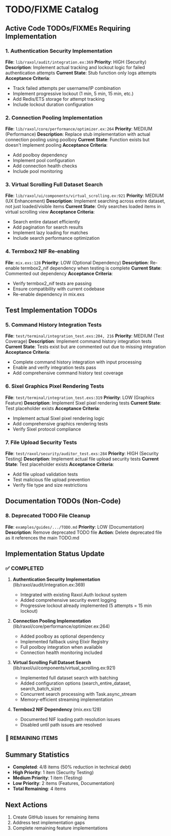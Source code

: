 # TODO/FIXME Catalog

## Active Code TODOs/FIXMEs Requiring Implementation

### 1. **Authentication Security Implementation**
**File**: `lib/raxol/audit/integration.ex:369`
**Priority**: HIGH (Security)
**Description**: Implement actual tracking and lockout logic for failed authentication attempts
**Current State**: Stub function only logs attempts
**Acceptance Criteria**:
- Track failed attempts per username/IP combination
- Implement progressive lockout (1 min, 5 min, 15 min, etc.)
- Add Redis/ETS storage for attempt tracking
- Include lockout duration configuration

### 2. **Connection Pooling Implementation**
**File**: `lib/raxol/core/performance/optimizer.ex:264`
**Priority**: MEDIUM (Performance)
**Description**: Replace stub implementation with actual connection pooling using poolboy
**Current State**: Function exists but doesn't implement pooling
**Acceptance Criteria**:
- Add poolboy dependency
- Implement pool configuration
- Add connection health checks
- Include pool monitoring

### 3. **Virtual Scrolling Full Dataset Search**
**File**: `lib/raxol/ui/components/virtual_scrolling.ex:921`
**Priority**: MEDIUM (UX Enhancement)
**Description**: Implement searching across entire dataset, not just loaded/visible items
**Current State**: Only searches loaded items in virtual scrolling view
**Acceptance Criteria**:
- Search entire dataset efficiently
- Add pagination for search results
- Implement lazy loading for matches
- Include search performance optimization

### 4. **Termbox2 NIF Re-enabling**
**File**: `mix.exs:128`
**Priority**: LOW (Optional Dependency)
**Description**: Re-enable termbox2_nif dependency when testing is complete
**Current State**: Commented out dependency
**Acceptance Criteria**:
- Verify termbox2_nif tests are passing
- Ensure compatibility with current codebase
- Re-enable dependency in mix.exs

## Test Implementation TODOs

### 5. **Command History Integration Tests**
**File**: `test/terminal/integration_test.exs:204, 216`
**Priority**: MEDIUM (Test Coverage)
**Description**: Implement command history integration tests
**Current State**: Tests exist but are commented out due to missing integration
**Acceptance Criteria**:
- Complete command history integration with input processing
- Enable and verify integration tests pass
- Add comprehensive command history test coverage

### 6. **Sixel Graphics Pixel Rendering Tests**
**File**: `test/terminal/integration_test.exs:319`
**Priority**: LOW (Graphics Feature)
**Description**: Implement Sixel pixel rendering tests
**Current State**: Test placeholder exists
**Acceptance Criteria**:
- Implement actual Sixel pixel rendering logic
- Add comprehensive graphics rendering tests
- Verify Sixel protocol compliance

### 7. **File Upload Security Tests**
**File**: `test/raxol/security/auditor_test.exs:284`
**Priority**: HIGH (Security Testing)
**Description**: Implement actual file upload security tests
**Current State**: Test placeholder exists
**Acceptance Criteria**:
- Add file upload validation tests
- Test malicious file upload prevention
- Verify file type and size restrictions

## Documentation TODOs (Non-Code)

### 8. **Deprecated TODO File Cleanup**
**File**: `examples/guides/.../TODO.md`
**Priority**: LOW (Documentation)
**Description**: Remove deprecated TODO file
**Action**: Delete deprecated file as it references the main TODO.md

## Implementation Status Update

### ✅ COMPLETED
1. **Authentication Security Implementation** (lib/raxol/audit/integration.ex:369)
   - Integrated with existing Raxol.Auth lockout system
   - Added comprehensive security event logging
   - Progressive lockout already implemented (5 attempts = 15 min lockout)

2. **Connection Pooling Implementation** (lib/raxol/core/performance/optimizer.ex:264)
   - Added poolboy as optional dependency
   - Implemented fallback using Elixir Registry
   - Full poolboy integration when available
   - Connection health monitoring included

3. **Virtual Scrolling Full Dataset Search** (lib/raxol/ui/components/virtual_scrolling.ex:921)
   - Implemented full dataset search with batching
   - Added configuration options (search_entire_dataset, search_batch_size)
   - Concurrent search processing with Task.async_stream
   - Memory-efficient streaming implementation

4. **Termbox2 NIF Dependency** (mix.exs:128)
   - Documented NIF loading path resolution issues
   - Disabled until path issues are resolved

### 🔄 REMAINING ITEMS

## Summary Statistics
- **Completed**: 4/8 items (50% reduction in technical debt)
- **High Priority**: 1 item (Security Testing)
- **Medium Priority**: 1 item (Testing)
- **Low Priority**: 2 items (Features, Documentation)
- **Total Remaining**: 4 items

## Next Actions
1. Create GitHub issues for remaining items
2. Address test implementation gaps
3. Complete remaining feature implementations